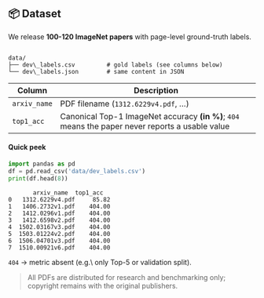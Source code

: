 ## 📦 Dataset

We release **100-120 ImageNet papers** with page-level ground-truth labels.

```

data/
├── dev\_labels.csv         # gold labels (see columns below)
└── dev\_labels.json        # same content in JSON

````

| Column | Description |
|--------|-------------|
| `arxiv_name` | PDF filename (`1312.6229v4.pdf`, …) |
| `top1_acc`   | Canonical Top-1 ImageNet accuracy **(in %)**; `404` means the paper never reports a usable value |

#### Quick peek
```python
import pandas as pd
df = pd.read_csv('data/dev_labels.csv')
print(df.head(8))
````

```
       arxiv_name  top1_acc  
0   1312.6229v4.pdf     85.82
1   1406.2732v1.pdf    404.00
2   1412.0296v1.pdf    404.00
3   1412.6598v2.pdf    404.00
4  1502.03167v3.pdf    404.00
5  1503.01224v2.pdf    404.00
6  1506.04701v3.pdf    404.00
7  1510.00921v6.pdf    404.00   
```

`404` → metric absent (e.g.\ only Top-5 or validation split).

> All PDFs are distributed for research and benchmarking only; copyright remains with the original publishers.
